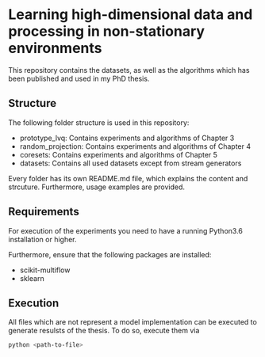 # Learning high-dimensional data and processing in non-stationary environments
This repository contains the datasets, as well as the algorithms which has
been published and used in my PhD thesis.

## Structure
The following folder structure is used in this repository:

- prototype_lvq: Contains experiments and algorithms of Chapter 3
- random_projection: Contains experiments and algorithms of Chapter 4
- coresets: Contains experiments and algorithms of Chapter 5
- datasets: Contains all used datasets except from stream generators

Every folder has its own README.md file, which explains the content and strcuture.
Furthermore, usage examples are provided.

## Requirements
For execution of the experiments you need to have a running Python3.6 installation or higher.

Furthermore, ensure that the following packages are installed:

- scikit-multiflow
- sklearn

## Execution
All files which are not represent a model implementation can be executed to generate resulsts
of the thesis. To do so, execute them via

```bash
python <path-to-file>
```
